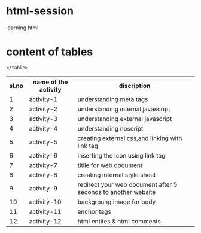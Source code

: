 # html-session
learning html
# content of tables
<table>
  <tr>
    <th>sl.no</th>
    <th>name of the activity</th>
    <th>discription</th>
  </tr>
  <tr>
    <td>1</td>
    <td> activity-1</td>
    <td>understanding meta tags</td>
  </tr>
  <tr>
    <td>2</td>
    <td> activity-2</td>
    <td>understanding internal javascript</td>
  </tr>
  <tr>
    <td>3</td>
    <td>activity-3</td>
    <td>understanding external javascript</td>
  </tr>
   <tr>
    <td>4</td>
    <td>activity-4</td>
    <td>understanding noscript</td>
  </tr>
  <tr>
    <td>5</td>
    <td>activity-5</td>
    <td>creating external css,and linking with link tag</td>
  </tr>
  <tr>
    <td>6</td>
    <td>activity-6</td>
    <td>inserting the icon using link tag</td>
  </tr>
   <tr>
    <td>7</td>
    <td>activity-7</td>
    <td>titile for web document</td>
  </tr>
  <tr>
    <td>8</td>
    <td>activity-8</td>
    <td>creating internal style sheet</td> 
    </tr>
     <tr>
    <td>9</td>
    <td>activity-9</td>
    <td>redirect your web document after 5 seconds to another website</td> 
    </tr>
     <tr>
    <td>10</td>
    <td>activity-10</td>
    <td>backgroung image for body</td> 
    </tr>
    <tr>
    <td>11</td>
    <td>activity-11</td>
    <td>anchor tags</td> 
    </tr>
 <tr>
    <td>12</td>
    <td>activity-12</td>
    <td>html entites & html comments</td> 
    </tr>
    

    </table>

